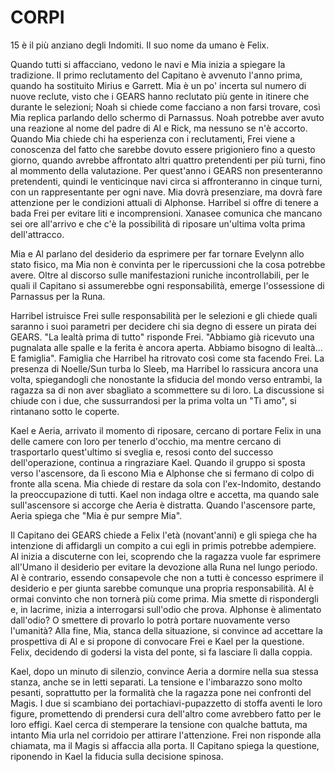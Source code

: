 # CORPI

15 è il più anziano degli Indomiti. Il suo nome da umano è Felix.

Quando tutti si affacciano, vedono le navi e Mia inizia a spiegare la tradizione. Il primo reclutamento del Capitano è avvenuto l'anno prima, quando ha sostituito Mirius e Garrett.
Mia è un po' incerta sul numero di nuove reclute, visto che i GEARS hanno reclutato più gente in itinere che durante le selezioni; Noah si chiede come facciano a non farsi trovare, così Mia replica parlando dello schermo di Parnassus.
Noah potrebbe aver avuto una reazione al nome del padre di Al e Rick, ma nessuno se n'è accorto.
Quando Mia chiede chi ha esperienza con i reclutamenti, Frei viene a conoscenza del fatto che sarebbe dovuto essere prigioniero fino a questo giorno, quando avrebbe affrontato altri quattro pretendenti per più turni, fino al mommento della valutazione.
Per quest'anno i GEARS non presenteranno pretendenti, quindi le venticinque navi circa si affronteranno in cinque turni, con un rappresentante per ogni nave. Mia dovrà presenziare, ma dovrà fare attenzione per le condizioni attuali di Alphonse. Harribel si offre di tenere a bada Frei per evitare liti e incomprensioni.
Xanasee comunica che mancano sei ore all'arrivo e che c'è la possibilità di riposare un'ultima volta prima dell'attracco.

Mia e Al parlano del desiderio da esprimere per far tornare Evelynn allo stato fisico, ma Mia non è convinta per le ripercussioni che la cosa potrebbe avere. Oltre al discorso sulle manifestazioni runiche incontrollabili, per le quali il Capitano si assumerebbe ogni responsabilità, emerge l'ossessione di Parnassus per la Runa.

Harribel istruisce Frei sulle responsabilità per le selezioni e gli chiede quali saranno i suoi parametri per decidere chi sia degno di essere un pirata dei GEARS.
"La lealtà prima di tutto" risponde Frei. "Abbiamo già ricevuto una pugnalata alle spalle e la ferita è ancora aperta. Abbiamo bisogno di lealtà... E famiglia". Famiglia che Harribel ha ritrovato così come sta facendo Frei.
La presenza di Noelle/Sun turba lo Sleeb, ma Harribel lo rassicura ancora una volta, spiegandogli che nonostante la sfiducia del mondo verso entrambi, la ragazza sa di non aver sbagliato a scommettere su di loro. La discussione si chiude con i due, che sussurrandosi per la prima volta un "Ti amo", si rintanano sotto le coperte.

Kael e Aeria, arrivato il momento di riposare, cercano di portare Felix in una delle camere con loro per tenerlo d'occhio, ma mentre cercano di trasportarlo quest'ultimo si sveglia e, resosi conto del successo dell'operazione, continua a ringraziare Kael. Quando il gruppo si sposta verso l'ascensore, da lì escono Mia e Alphonse che si fermano di colpo di fronte alla scena.
Mia chiede di restare da sola con l'ex-Indomito, destando la preoccupazione di tutti. Kael non indaga oltre e accetta, ma quando sale sull'ascensore si accorge che Aeria è distratta. Quando l'ascensore parte, Aeria spiega che "Mia è pur sempre Mia".

Il Capitano dei GEARS chiede a Felix l'età (novant'anni) e gli spiega che ha intenzione di affidargli un compito a cui egli in primis potrebbe adempiere. Al inizia a discuterne con lei, scoprendo che la ragazza vuole far esprimere all'Umano il desiderio per evitare la devozione alla Runa nel lungo periodo. Al è contrario, essendo consapevole che non a tutti è concesso esprimere il desiderio e per giunta sarebbe comunque una propria responsabilità.
Al è ormai convinto che non tornerà più come prima. Mia smette di rispondergli e, in lacrime, inizia a interrogarsi sull'odio che prova. Alphonse è alimentato dall'odio? O smettere di provarlo lo potrà portare nuovamente verso l'umanità? Alla fine, Mia, stanca della situazione, si convince ad accettare la prospettiva di Al e si propone di convocare Frei e Kael per la questione.
Felix, decidendo di godersi la vista del ponte, si fa lasciare lì dalla coppia.

Kael, dopo un minuto di silenzio, convince Aeria a dormire nella sua stessa stanza, anche se in letti separati. La tensione e l'imbarazzo sono molto pesanti, soprattutto per la formalità che la ragazza pone nei confronti del Magis. I due si scambiano dei portachiavi-pupazzetto di stoffa aventi le loro figure, promettendo di prendersi cura dell'altro come avrebbero fatto per le loro effigi.
Kael cerca di stemperare la tensione con qualche battuta, ma intanto Mia urla nel corridoio per attirare l'attenzione. Frei non risponde alla chiamata, ma il Magis si affaccia alla porta. Il Capitano spiega la questione, riponendo in Kael la fiducia sulla decisione spinosa.

